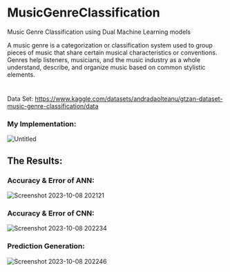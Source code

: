 # MusicGenreClassification
Music Genre Classification using Dual Machine Learning models

A music genre is a categorization or classification system used to group pieces of music that share certain musical characteristics or conventions. Genres help listeners, musicians, and the music industry as a whole understand, describe, and organize music based on common stylistic elements.
# 
Data Set: https://www.kaggle.com/datasets/andradaolteanu/gtzan-dataset-music-genre-classification/data
### My Implementation:
![Untitled](https://github.com/ctrl-V-R/MusicGenreClassification/assets/101576555/1e47c8f0-35a7-4b4c-85ee-2a80cf67103e)

## The Results:
### Accuracy & Error of ANN:
![Screenshot 2023-10-08 202121](https://github.com/ctrl-V-R/MusicGenreClassification/assets/101576555/c6655645-2ed2-42ab-8e72-8d13f24bd06a)
### Accuracy & Error of CNN:
![Screenshot 2023-10-08 202234](https://github.com/ctrl-V-R/MusicGenreClassification/assets/101576555/268654aa-bace-4402-aaf0-6e442ae8ed21)
### Prediction Generation:
![Screenshot 2023-10-08 202246](https://github.com/ctrl-V-R/MusicGenreClassification/assets/101576555/57afe962-d92a-410f-b8b9-924790f9d523)


